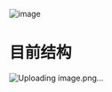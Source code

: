 ![image](https://github.com/song8848/showshow/assets/100074816/0ec54dfc-1507-404b-a88c-992b8b5dacd5)
# 目前结构
![Uploading image.png…]()

